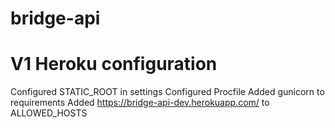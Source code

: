 # bridge-api


# V1 Heroku configuration
Configured STATIC_ROOT in settings
Configured Procfile
Added gunicorn to requirements
Added https://bridge-api-dev.herokuapp.com/ to ALLOWED_HOSTS